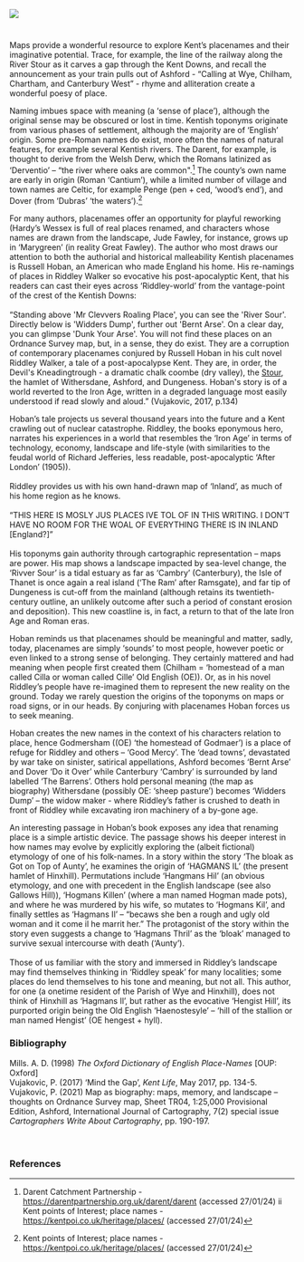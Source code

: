 <a href="https://www.kent-maps.online"><img src="https://www.kent-maps.online/juncture/ve-button.png"></a>

<param ve-config title="Kentish place-names – ‘Riddley world’" author="Professor Peter Vujakovic" layout="vtl" banner="https://upload.wikimedia.org/wikipedia/commons/6/68/River_Darent_-_2020-09-27.jpg" attribution="The wub" license="CC BY-SA 4.0">
<param ve-entity eid="Q5360119" aliases="Elham Valley">
<param ve-entity eid="Q179224" aliases="Dover">
<param ve-entity eid="Q725261" aliases="Ashford">
<param ve-entity eid="Q911577" aliases="Dungeness">
<param ve-entity eid="Q2778973" aliases="Darent">
<param ve-entity eid="Q2000634" aliases="Downs">
<param ve-entity eid="Q29303" aliases="Canterbury">
<param ve-entity eid="Q590422" aliases="Thanet">
<param ve-entity eid="Q3135780" aliases="Hinxhill">
<param ve-entity eid="Q1004824" aliases="Chilham">
<param ve-entity eid="Q632173" aliases="Godmersham">
<param ve-entity eid="Q19695" aliases="Wye">
<param ve-entity eid="Q3135780" aliases="Hinxhill">

#


Maps provide a wonderful resource to explore Kent’s placenames and their imaginative potential. Trace, for example, the line of the railway along the River Stour as it carves a gap through the Kent Downs, and recall the announcement as your train pulls out of Ashford - “Calling at Wye, Chilham, Chartham, and Canterbury West” - rhyme and alliteration create a wonderful poesy of place.
<param ve-image url="https://upload.wikimedia.org/wikipedia/commons/2/28/Ashford_railway_station%2C_Kent_-_geograph.org.uk_-_3239783.jpg" label="Ashford railway station" attribution="Ashford railway station, Kent by Nigel Thompson, via Wikimedia Commons" license="CC BY-SA 2.0">
<param ve-map center="Q725261" zoom="15">

Naming imbues space with meaning (a ‘sense of place’), although the original sense may be obscured or lost in time. Kentish toponyms originate from various phases of settlement, although the majority are of ‘English’ origin. Some pre-Roman names do exist, more often the names of natural features, for example several Kentish rivers. The Darent, for example, is thought to derive from the Welsh Derw, which the Romans latinized as ‘Derventio’ – “the river where oaks are common".[^ref1] The county’s own name are early in origin (Roman ‘Cantium’), while a limited number of village and town names are Celtic, for example Penge (pen + ced, ‘wood’s end’), and Dover (from ‘Dubras’ ‘the waters’).[^ref2]
<param ve-map center="Q2778973" zoom="15">

For many authors, placenames offer an opportunity for playful reworking (Hardy’s Wessex is full of real places renamed, and characters whose names are drawn from the landscape, Jude Fawley, for instance, grows up in ‘Marygreen’ (in reality Great Fawley). The author who most draws our attention to both the authorial and historical malleability Kentish placenames is Russell Hoban, an American who made England his home. His re-namings of places in Riddley Walker so evocative his post-apocalyptic Kent, that his readers can cast their eyes across ‘Riddley-world’ from the vantage-point of the crest of the Kentish Downs:
<br><br>
“Standing above 'Mr Clevvers Roaling Place', you can see the 'River Sour'. Directly below is 'Widders Dump', further out 'Bernt Arse'. On a clear day, you can glimpse 'Dunk Your Arse'. You will not find these places on an Ordnance Survey map, but, in a sense, they do exist. They are a corruption of contemporary placenames conjured by Russell Hoban in his cult novel Riddley Walker, a tale of a post-apocalypse Kent. They are, in order, the Devil's Kneadingtrough - a dramatic chalk coombe (dry valley), the [Stour](/landscape/literary-stour/), the hamlet of Withersdane, Ashford, and Dungeness. Hoban's story is of a world reverted to the Iron Age, written in a degraded language most easily understood if read slowly and aloud.” (Vujakovic, 2017, p.134)
<param ve-image url="https://upload.wikimedia.org/wikipedia/commons/2/24/Devil%27s_Kneading_Trough%2C_Kent.jpg" label="Devil's Kneading Trough" attribution="Tim Sheerman-Chase" license="CC BY 2.0"> 
<param ve-map center="Q590063" zoom="15">

Hoban’s tale projects us several thousand years into the future and a Kent crawling out of nuclear catastrophe. Riddley, the books eponymous hero, narrates his experiences in a world that resembles the ‘Iron Age’ in terms of technology, economy, landscape and life-style (with similarities to the feudal world of Richard Jefferies, less readable, post-apocalyptic ‘After London’ (1905)).
<br><br>
Riddley provides us with his own hand-drawn map of ‘Inland’, as much of his home region as he knows.
<br><br>
“THIS HERE IS MOSLY JUS PLACES IVE TOL OF IN THIS WRITING. I DON’T HAVE NO ROOM FOR THE WOAL OF EVERYTHING THERE IS IN INLAND [England?]”
<br><br>
His toponyms gain authority through cartographic representation – maps are power. His map shows a landscape impacted by sea-level change, the ‘Rivver Sour’ is a tidal estuary as far as ‘Cambry’ (Canterbury), the Isle of Thanet is once again a real island (‘The Ram’ after Ramsgate), and far tip of Dungeness is cut-off from the mainland (although retains its twentieth-century outline, an unlikely outcome after such a period of constant erosion and deposition). This new coastline is, in fact, a return to that of the late Iron Age and Roman eras.
<param ve-image url="https://upload.wikimedia.org/wikipedia/commons/c/c3/Isle_of_Thanet_-_Rutupiae.jpg" label="Isle of Thanet - Rutupiae" attribution="William Barlow, Public domain, via Wikimedia Commons">
<param ve-map center="Q590422" zoom="10">

Hoban reminds us that placenames should be meaningful and matter, sadly, today, placenames are simply ‘sounds’ to most people, however poetic or even linked to a strong sense of belonging. They certainly mattered and had meaning when people first created them (Chilham = ‘homestead of a man called Cilla or woman called Cille’ Old English (OE)). Or, as in his novel Riddley’s people have re-imagined them to represent the new reality on the ground. Today we rarely question the origins of the toponyms on maps or road signs, or in our heads. By conjuring with placenames Hoban forces us to seek meaning.
<param ve-image url="https://upload.wikimedia.org/wikipedia/commons/6/6a/Chilham_-_geograph.org.uk_-_2210842.jpg" label="Chilham" attribution="Roger Smith, via Wikimedia Commons" license="CC BY-SA 2.0">

Hoban creates the new names in the context of his characters relation to place, hence Godmersham ((OE) ‘the homestead of Godmaer’) is a place of refuge for Riddley and others – ‘Good Mercy’. The ‘dead towns’, devastated by war take on sinister, satirical appellations, Ashford becomes ‘Bernt Arse’ and Dover ‘Do it Over’ while Canterbury ‘Cambry’ is surrounded by land labelled ‘The Barrens’. Others hold personal meaning (the map as biography) Withersdane (possibly OE: ‘sheep pasture’) becomes ‘Widders Dump’ – the widow maker - where Riddley’s father is crushed to death in front of Riddley while excavating iron machinery of a by-gone age.
<param ve-image url="https://upload.wikimedia.org/wikipedia/commons/a/a3/Great_Stour_at_Godmersham_-_geograph.org.uk_-_3631825.jpg" label="Great Stour at Godmersham" attribution="Marathon, via Wikimedia Commons" license="CC BY-SA 2.0"> 
<param ve-map center="Q632173" zoom="15">
  
An interesting passage in Hoban’s book exposes any idea that renaming place is a simple artistic device. The passage shows his deeper interest in how names may evolve by explicitly exploring the (albeit fictional) etymology of one of his folk-names. In a story within the story ‘The bloak as Got on Top of Aunty’, he examines the origin of ‘HAGMANS IL’ (the present hamlet of Hinxhill). Permutations include ‘Hangmans Hil’ (an obvious etymology, and one with precedent in the English landscape (see also Gallows Hill)), ‘Hogmans Killen’ (where a man named Hogman made pots), and where he was murdered by his wife, so mutates to ‘Hogmans Kil’, and finally settles as ‘Hagmans Il’ – “becaws she ben a rough and ugly old woman and it come il he marrit her.” The protagonist of the story within the story even suggests a change to ‘Hagmans Thril’ as the ‘bloak’ managed to survive sexual intercourse with death (‘Aunty’).
<br><br>
Those of us familiar with the story and immersed in Riddley’s landscape may find themselves thinking in ‘Riddley speak’ for many localities; some places do lend themselves to his tone and meaning, but not all. This author, for one (a onetime resident of the Parish of Wye and Hinxhill), does not think of Hinxhill as ‘Hagmans Il’, but rather as the evocative ‘Hengist Hill’, its purported origin being the Old English ‘Haenostesyle’ – ‘hill of the stallion or man named Hengist’ (OE hengest + hyll).
<param ve-image url="https://upload.wikimedia.org/wikipedia/commons/a/a0/Footpath_to_Hinxhill_-_geograph.org.uk_-_1844784.jpg" label="Footpath to Hinxhill" attribution="David Anstiss" license="CC BY-SA 2.0">
<param ve-map center="Q3135780" zoom="15">


### Bibliography
Mills. A. D. (1998) _The Oxford Dictionary of English Place-Names_ [OUP: Oxford]   
Vujakovic, P. (2017) ‘Mind the Gap’, _Kent Life_, May 2017, pp. 134-5.   
Vujakovic, P. (2021) Map as biography: maps, memory, and landscape – thoughts on Ordnance Survey map, Sheet TR04, 1:25,000 Provisional Edition, Ashford, International Journal of Cartography, 7(2) special issue _Cartographers Write About Cartography_, pp. 190-197.   
<br><br>
### References
[^ref1]: Darent Catchment Partnership - https://darentpartnership.org.uk/darent/darent (accessed 27/01/24) ii Kent points of Interest; place names - https://kentpoi.co.uk/heritage/places/ (accessed 27/01/24)
[^ref2]: Kent points of Interest; place names - https://kentpoi.co.uk/heritage/places/ (accessed 27/01/24)
<param ve-image url="https://stor.artstor.org/stor/f8cec39e-e9b1-4882-87d7-4107a00019b1" label="Kent Past and Present by George Bosworth, 1901" attribution="KMO">
